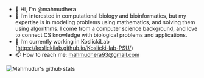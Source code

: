 - 👋 Hi, I’m @mahmudhera
- 👀 I’m interested in computational biology and bioinformatics, but my expertise is in modeling problems using mathematics, and solving them using algorithms. I come from a computer science background, and love to connect CS knowledge with biological problems and applications.
- 🌱 I’m currently working in KoslickiLab (https://koslickilab.github.io/Koslicki-lab-PSU/)
- 📫 How to reach me: mahmudhera93@gmail.com

<!---
mahmudhera/mahmudhera is a ✨ special ✨ repository because its `README.md` (this file) appears on your GitHub profile.
You can click the Preview link to take a look at your changes.
--->

![Mahmudur's github stats](https://github-readme-stats.vercel.app/api?username=mahmudhera)
